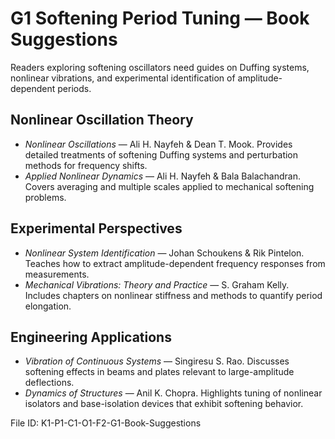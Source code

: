 # G1 Softening Period Tuning — Book Suggestions

Readers exploring softening oscillators need guides on Duffing systems, nonlinear vibrations, and experimental identification of amplitude-dependent periods.

## Nonlinear Oscillation Theory
- *Nonlinear Oscillations* — Ali H. Nayfeh & Dean T. Mook. Provides detailed treatments of softening Duffing systems and perturbation methods for frequency shifts.
- *Applied Nonlinear Dynamics* — Ali H. Nayfeh & Bala Balachandran. Covers averaging and multiple scales applied to mechanical softening problems.

## Experimental Perspectives
- *Nonlinear System Identification* — Johan Schoukens & Rik Pintelon. Teaches how to extract amplitude-dependent frequency responses from measurements.
- *Mechanical Vibrations: Theory and Practice* — S. Graham Kelly. Includes chapters on nonlinear stiffness and methods to quantify period elongation.

## Engineering Applications
- *Vibration of Continuous Systems* — Singiresu S. Rao. Discusses softening effects in beams and plates relevant to large-amplitude deflections.
- *Dynamics of Structures* — Anil K. Chopra. Highlights tuning of nonlinear isolators and base-isolation devices that exhibit softening behavior.

File ID: K1-P1-C1-O1-F2-G1-Book-Suggestions
